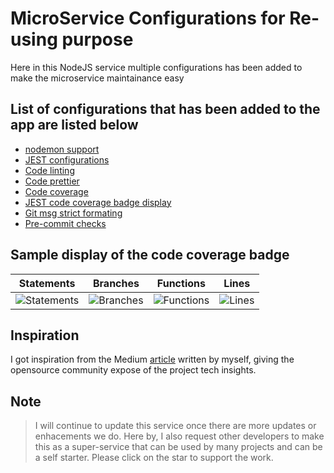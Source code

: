 # MicroService Configurations for Re-using purpose
Here in this NodeJS service multiple configurations has been added to make the microservice maintainance easy

## List of configurations that has been added to the app are listed below
- [nodemon support](https://www.npmjs.com/package/nodemon)
- [JEST configurations](https://jestjs.io/)
- [Code linting](https://www.npmjs.com/package/eslint)
- [Code prettier](https://www.npmjs.com/package/prettier)
- [Code coverage](https://istanbul.js.org/integrations/)
- [JEST code coverage badge display](https://www.npmjs.com/package/istanbul-badges-readme)
- [Git msg strict formating](https://commitlint.js.org/#/)
- [Pre-commit checks](https://www.npmjs.com/package/husky)

## Sample display of the code coverage badge
| Statements                  | Branches                | Functions                 | Lines             |
| --------------------------- | ----------------------- | ------------------------- | ----------------- |
| ![Statements](https://img.shields.io/badge/statements-Unknown%25-brightgreen.svg?style=flat) | ![Branches](https://img.shields.io/badge/branches-Unknown%25-brightgreen.svg?style=flat) | ![Functions](https://img.shields.io/badge/functions-Unknown%25-brightgreen.svg?style=flat) | ![Lines](https://img.shields.io/badge/lines-Unknown%25-brightgreen.svg?style=flat) |

## Inspiration
I got inspiration from the Medium [article](https://medium.com/@prabhatmishra333/how-did-i-handle-my-microservices-c48acbd518f2) written by myself, giving the opensource community expose of the project tech insights.

## Note
> I will continue to update this service once there are more updates or enhacements we do. Here by, I also request other developers to make this as a super-service that can be used by many projects and can be a self starter.
> Please click on the star to support the work.
